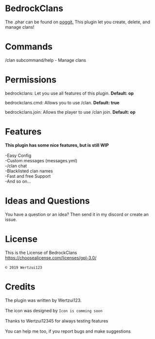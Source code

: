 # BedrockClans
The .phar can be found on <a href="https://poggit.pmmp.io/ci/Wertzui123/BedrockClans/BedrockClans/">poggit.</a>
This plugin let you create, delete, and manage clans!
# Commands
/clan subcommand/help - Manage clans
# Permissions
bedrockclans: Let you use all features of this plugin. **Default: op**

bedrockclans.cmd: Allows you to use /clan. **Default: true**

bedrockclans.join: Allows the player to use /clan join. **Default: op**
# Features
  **This plugin has some nice features, but is still WIP**
<br>
  <br>-Easy Config
  <br>-Custom messages (messages.yml)
  <br>-/clan chat
  <br>-Blacklisted clan names
  <br>-Fast and free Support
  <br>-And so on...
  <br>
  
# Ideas and Questions
You have a question or an idea? Then send it in my <a herf="https://discord.gg/eGhZGtF">discord</a> or create an issue.

# License
This is the License of BedrockClans
<br>https://choosealicense.com/licenses/gpl-3.0/<br>
<br><code>© 2019 Wertzui123</code>

# Credits
The plugin was written by Wertzui123.
<br>
  <br>The icon was designed by <code>Icon is comming soon</code>
 <br>
 <br>Thanks to Wertzui12345 for always testing features
 <br>
  <br>You can help me too, if you report bugs and make suggestions
